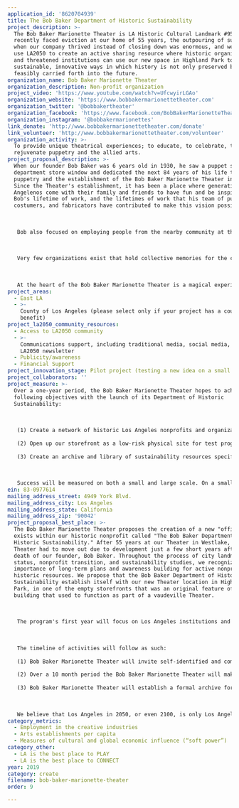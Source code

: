 ```yaml
---
application_id: '8620704939'
title: The Bob Baker Department of Historic Sustainability
project_description: >-
  The Bob Baker Marionette Theater is LA Historic Cultural Landmark #958. Having
  recently faced eviction at our home of 55 years, the outpouring of support
  when our company thrived instead of closing down was enormous, and we want to
  use LA2050 to create an active sharing resource where historic organizations
  and threatened institutions can use our new space in Highland Park to explore
  sustainable, innovative ways in which history is not only preserved but
  feasibly carried forth into the future.
organization_name: Bob Baker Marionette Theater
organization_description: Non-profit organization
project_video: 'https://www.youtube.com/watch?v=UfcwyirLGAo'
organization_website: 'https://www.bobbakermarionettetheater.com'
organization_twitter: '@bobbakertheater'
organization_facebook: 'https://www.facebook.com/BobBakerMarionetteTheater/'
organization_instagram: '@bobbakermarionettes'
link_donate: 'http://www.bobbakermarionettetheater.com/donate'
link_volunteer: 'http://www.bobbakermarionettetheater.com/volunteer'
organization_activity: >-
  To provide unique theatrical experiences; to educate, to celebrate, to
  rejuvenate puppetry and the allied arts.
project_proposal_description: >-
  When our founder Bob Baker was 6 years old in 1930, he saw a puppet show in a
  department store window and dedicated the next 84 years of his life to
  puppetry and the establishment of the Bob Baker Marionette Theater in 1963.
  Since the Theater's establishment, it has been a place where generations of
  Angelenos come with their family and friends to have fun and be inspired by
  Bob's lifetime of work, and the lifetimes of work that his team of puppeteers,
  costumers, and fabricators have contributed to make this vision possible. 
   
   
   
   Bob also focused on employing people from the nearby community at the Theater, leading to generations of kids in Westlake becoming involved at a very early age in the arts as torchbearers for a folk art in their community. One of our most senior puppeteers used to mow Bob's lawn when he was 7 years old and now is one fo the best marionette puppeteers on our staff who frequently hosts workshops for our staff and the neighborhood so they too can learn marionette puppetry. 
   
   
   
   Very few organizations exist that hold collective memories for the city of Los Angeles, whether they were the site of someone's first job or a family Christmas tradition for the last 50 years. The Bob Baker Marionette Theater has always dedicated itself to being a place that can be enjoyed across generations, as charming for a 5 year old as it is for a 50 year old. Increasingly, having identified the changing landscape of arts programming, the Theater has expanded its programming to include workshops for older kids and adults, and has begun partnering with other institutions across the city to illuminate Bob Baker's work in film, television, archives, and art. 
   
   
   
   At the heart of the Bob Baker Marionette Theater is a magical experience for a child that they carry with them forever. We are dedicated to taking that inspiration and fostering it throughout their life through performances, workshops, costumes, movie screenings, and more as that child grows up and becomes a contributor in his or her own community.
project_areas:
  - East LA
  - >-
    County of Los Angeles (please select only if your project has a countywide
    benefit)
project_la2050_community_resources:
  - Access to LA2050 community
  - >-
    Communications support, including traditional media, social media, and
    LA2050 newsletter
  - Publicity/awareness
  - Financial Support
project_innovation_stage: Pilot project (testing a new idea on a small scale to prove feasibility)
project_collaborators: ''
project_measure: >-
  Over a one-year period, the Bob Baker Marionette Theater hopes to achieve the
  following objectives with the launch of its Department of Historic
  Sustainability: 
   
   
   
   (1) Create a network of historic Los Angeles nonprofits and organizations that are actively continuing to further their mission and provide programming across the city. 
   
   (2) Open up our storefront as a low-risk physical site for test programming, research, and skill-building. 
   
   (3) Create an archive and library of sustainability resources specifically geared towards historic organizations. 
   
   
   
   Success will be measured on both a small and large scale. On a small scale we hope to see historic groups using best practices in grant writing techniques, organizational infrastructure, programming, archival, and outreach. On a large scale level, we hope that priorities within the city and across all of Los Angeles pivot so that there are clear initiatives and resources available to help support history before it disappears. The Bob Baker Marionette Theater will conduct both intake and exit interviews with all organizations they interact with to make sure that the anticipated and unanticipated needs of these historic groups are being met, and with their permission we will include all of the data and roundtable discussion transcriptions in the publicly accessible archive.
ein: 83-0977614
mailing_address_street: 4949 York Blvd.
mailing_address_city: Los Angeles
mailing_address_state: California
mailing_address_zip: '90042'
project_proposal_best_place: >-
  The Bob Baker Marionette Theater proposes the creation of a new "office" that
  exists within our historic nonprofit called "The Bob Baker Department of
  Historic Sustainability." After 55 years at our Theater in Westlake, the
  Theater had to move out due to development just a few short years after the
  death of our founder, Bob Baker. Throughout the process of city landmark
  status, nonprofit transition, and sustainability studies, we recognized the
  importance of long-term plans and awareness building for active nonprofits and
  historic resources. We propose that the Bob Baker Department of Historic
  Sustainability establish itself with our new Theater location in Highland
  Park, in one of the empty storefronts that was an original feature of the 1923
  building that used to function as part of a vaudeville Theater. 
   
   
   
   The program's first year will focus on Los Angeles institutions and organizations that are all facing challenges responding to issues of gentrification, climbing rents, attendance and program vitality, and archive/collection management. Our primary focus will be on organizations that self-identify as long-time bearers of Los Angeles cultural history, whether it is in the form of a tangible collection or an ongoing service that has historically benefitted the population of Los Angeles. Intrinsic to this project is also publicly accessible programs, conversations, and discussions to hear first and foremost what the people of Los Angeles value and want to see. 
   
   
   
   The timeline of activities will follow as such:
   
   (1) Bob Baker Marionette Theater will invite self-identified and community-identified historic cultural organizations for a series of round-table discussions to identify the most pressing and specific issues facing them today.
   
   (2) Over a 10 month period the Bob Baker Marionette Theater will make its storefront available, free of charge, for visiting historic organizations to take up residence and work collaboratively with the Bob Baker Marionette Theater and the surrounding historic community of Highland Park to research and encourage methods of sustainability and long-term success in their communities. During this process the Theater will share methods they have used to move and continue operations, and the Theater's Development team will lead workshops in grant writing and nonprofit sustainability. 
   
   (3) Bob Baker Marionette Theater will establish a formal archive for their Department of Historic Sustainability, gathering efforts and lessons from the 10 month period, and creating an openly browsable library that focuses on nonprofit sustainability, historic preservation, and responsive programming. 
   
   
   
   We believe that Los Angeles in 2050, or even 2100, is only Los Angeles if we find a way to carry our history into the future. We don't want to just see historic organizations exist, but we want to see them thrive and continue to influence our culture with continued employment and artistic contributions.
category_metrics:
  - Employment in the creative industries
  - Arts establishments per capita
  - Measures of cultural and global economic influence (“soft power”)
category_other:
  - LA is the best place to PLAY
  - LA is the best place to CONNECT
year: 2019
category: create
filename: bob-baker-marionette-theater
order: 9

---
```

